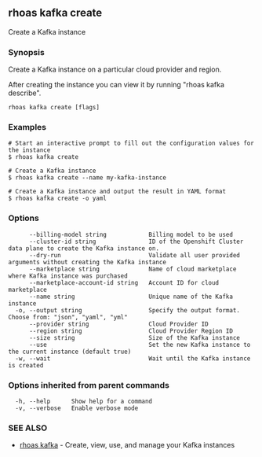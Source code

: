 ## rhoas kafka create

Create a Kafka instance

### Synopsis

Create a Kafka instance on a particular cloud provider and region.

After creating the instance you can view it by running "rhoas kafka describe".


```
rhoas kafka create [flags]
```

### Examples

```
# Start an interactive prompt to fill out the configuration values for the instance
$ rhoas kafka create

# Create a Kafka instance
$ rhoas kafka create --name my-kafka-instance

# Create a Kafka instance and output the result in YAML format
$ rhoas kafka create -o yaml

```

### Options

```
      --billing-model string            Billing model to be used
      --cluster-id string               ID of the Openshift Cluster data plane to create the Kafka instance on.
      --dry-run                         Validate all user provided arguments without creating the Kafka instance
      --marketplace string              Name of cloud marketplace where Kafka instance was purchased
      --marketplace-account-id string   Account ID for cloud marketplace
      --name string                     Unique name of the Kafka instance
  -o, --output string                   Specify the output format. Choose from: "json", "yaml", "yml"
      --provider string                 Cloud Provider ID
      --region string                   Cloud Provider Region ID
      --size string                     Size of the Kafka instance
      --use                             Set the new Kafka instance to the current instance (default true)
  -w, --wait                            Wait until the Kafka instance is created
```

### Options inherited from parent commands

```
  -h, --help      Show help for a command
  -v, --verbose   Enable verbose mode
```

### SEE ALSO

* [rhoas kafka](rhoas_kafka.md)	 - Create, view, use, and manage your Kafka instances

